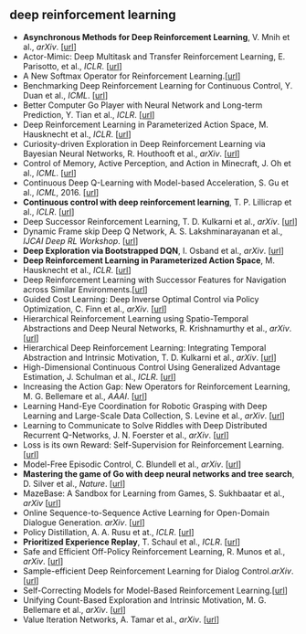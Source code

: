 ## deep reinforcement learning

- <b>Asynchronous Methods for Deep Reinforcement Learning</b>, V. Mnih et al., *arXiv*. [[url](http://arxiv.org/abs/1602.01783)]
- Actor-Mimic: Deep Multitask and Transfer Reinforcement Learning, E. Parisotto, et al., *ICLR*. [[url](http://arxiv.org/abs/1511.06342)]
- A New Softmax Operator for Reinforcement Learning.[[url](https://128.84.21.199/abs/1612.05628?context=cs)]
- Benchmarking Deep Reinforcement Learning for Continuous Control, Y. Duan et al., *ICML*. [[url](https://arxiv.org/abs/1604.06778)]
- Better Computer Go Player with Neural Network and Long-term Prediction, Y. Tian et al., *ICLR*. [[url](http://arxiv.org/abs/1511.06410)]
- Deep Reinforcement Learning in Parameterized Action Space, M. Hausknecht et al., *ICLR*. [[url](http://arxiv.org/abs/1511.04143)]
- Curiosity-driven Exploration in Deep Reinforcement Learning via Bayesian Neural Networks, R. Houthooft et al., *arXiv*. [[url](http://arxiv.org/abs/1605.09674)]
- Control of Memory, Active Perception, and Action in Minecraft, J. Oh et al., *ICML*. [[url](http://arxiv.org/abs/1605.09128)]
- Continuous Deep Q-Learning with Model-based Acceleration, S. Gu et al., *ICML*, 2016. [[url](http://arxiv.org/abs/1603.00748)]
- <b>Continuous control with deep reinforcement learning</b>, T. P. Lillicrap et al., *ICLR*. [[url](http://arxiv.org/abs/1509.02971)]
- Deep Successor Reinforcement Learning, T. D. Kulkarni et al., *arXiv*. [[url](http://arxiv.org/abs/1606.02396)]
- Dynamic Frame skip Deep Q Network, A. S. Lakshminarayanan et al., *IJCAI Deep RL Workshop*. [[url](http://arxiv.org/abs/1605.05365)]
- <b>Deep Exploration via Bootstrapped DQN</b>, I. Osband et al., *arXiv*. [[url](http://arxiv.org/abs/1602.04621)]
- <b>Deep Reinforcement Learning in Parameterized Action Space</b>, M. Hausknecht et al., *ICLR*. [[url](http://arxiv.org/abs/1511.04143)]
- Deep Reinforcement Learning with Successor Features for Navigation across Similar Environments.[[url](https://scirate.com/arxiv/1612.05533)]
- Guided Cost Learning: Deep Inverse Optimal Control via Policy Optimization, C. Finn et al., *arXiv*. [[url](http://arxiv.org/abs/1603.00448)]
- Hierarchical Reinforcement Learning using Spatio-Temporal Abstractions and Deep Neural Networks, R. Krishnamurthy et al., *arXiv*. [[url](https://arxiv.org/abs/1605.05359)]
- Hierarchical Deep Reinforcement Learning: Integrating Temporal Abstraction and Intrinsic Motivation, T. D. Kulkarni et al., *arXiv*. [[url](https://arxiv.org/abs/1604.06057)]
- High-Dimensional Continuous Control Using Generalized Advantage Estimation, J. Schulman et al., *ICLR*. [[url](http://arxiv.org/abs/1506.02438)]
- Increasing the Action Gap: New Operators for Reinforcement Learning, M. G. Bellemare et al., *AAAI*. [[url](http://arxiv.org/abs/1512.04860)]
- Learning Hand-Eye Coordination for Robotic Grasping with Deep Learning and Large-Scale Data Collection, S. Levine et al., *arXiv*. [[url](http://arxiv.org/abs/1603.02199)]
- Learning to Communicate to Solve Riddles with Deep Distributed Recurrent Q-Networks, J. N. Foerster et al., *arXiv*. [[url](http://arxiv.org/abs/1602.02672)]
- Loss is its own Reward: Self-Supervision for Reinforcement Learning.[[url](https://arxiv.org/abs/1612.07307)]
- Model-Free Episodic Control, C. Blundell et al., *arXiv*. [[url](http://arxiv.org/abs/1606.04460)]
- <b>Mastering the game of Go with deep neural networks and tree search</b>, D. Silver et al., *Nature*. [[url](http://www.nature.com/nature/journal/v529/n7587/full/nature16961.html)]
- MazeBase: A Sandbox for Learning from Games, S. Sukhbaatar et al., *arXiv* [[url](http://arxiv.org/abs/1511.07401)]
- Online Sequence-to-Sequence Active Learning for Open-Domain Dialogue Generation. *arXiv*. [[url](https://arxiv.org/abs/1612.03929)]
- Policy Distillation, A. A. Rusu et at., *ICLR*. [[url](http://arxiv.org/abs/1511.06295)]
- <b>Prioritized Experience Replay</b>, T. Schaul et al., *ICLR*. [[url](http://arxiv.org/abs/1511.05952)]
- Safe and Efficient Off-Policy Reinforcement Learning, R. Munos et al., *arXiv*. [[url](https://arxiv.org/abs/1606.02647)]
- Sample-efficient Deep Reinforcement Learning for Dialog Control.*arXiv*.[[url](https://scirate.com/arxiv/1612.06000)]
- Self-Correcting Models for Model-Based Reinforcement Learning.[[url](https://scirate.com/arxiv/1612.06018)]
- Unifying Count-Based Exploration and Intrinsic Motivation, M. G. Bellemare et al., *arXiv*. [[url](https://arxiv.org/abs/1606.01868)]
- Value Iteration Networks, A. Tamar et al., *arXiv*. [[url](http://arxiv.org/abs/1602.02867)]
